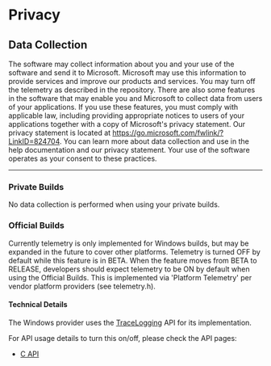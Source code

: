 # Privacy

## Data Collection
The software may collect information about you and your use of the software and send it to Microsoft. Microsoft may use this information to provide services and improve our products and services. You may turn off the telemetry as described in the repository. There are also some features in the software that may enable you and Microsoft to collect data from users of your applications. If you use these features, you must comply with applicable law, including providing appropriate notices to users of your applications together with a copy of Microsoft's privacy statement. Our privacy statement is located at https://go.microsoft.com/fwlink/?LinkID=824704. You can learn more about data collection and use in the help documentation and our privacy statement. Your use of the software operates as your consent to these practices.

***

### Private Builds
No data collection is performed when using your private builds.

### Official Builds
Currently telemetry is only implemented for Windows builds, but may be expanded in the future to cover other platforms. Telemetry is turned OFF by default while this feature is in BETA. When the feature moves from BETA to RELEASE, developers should expect telemetry to be ON by default when using the Official Builds. This is implemented via 'Platform Telemetry' per vendor platform providers (see telemetry.h).

#### Technical Details
The Windows provider uses the [TraceLogging](https://docs.microsoft.com/en-us/windows/win32/tracelogging/trace-logging-about) API for its implementation.

For API usage details to turn this on/off, please check the API pages:
* [C API](./C_API.md#telemetry)
